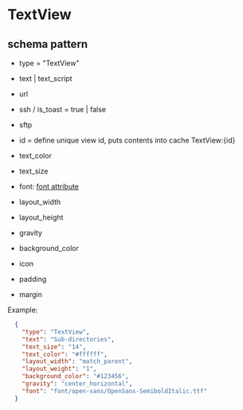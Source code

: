 # TextView
## schema pattern

* type = "TextView"
* text | text_script
* url
* ssh / is_toast = true | false
* sftp
* id = define unique view id, 
  puts contents into cache TextView:{id} 

* text_color
* text_size
* font: [font attribute](./web/docs/font.md)
* layout_width
* layout_height
* gravity
* background_color
* icon
* padding 
* margin

Example:
```json
  {
    "type": "TextView",
    "text": "Sub-directories",
    "text_size": "14",
    "text_color": "#ffffff",
    "layout_width": "match_parent",
    "layout_weight": "1",
    "background_color": "#123456",
    "gravity": "center_horizontal",
    "font": "font/open-sans/OpenSans-SemiboldItalic.ttf"
  }
```
